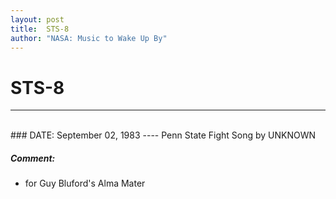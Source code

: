 ```yaml
---
layout: post
title:  STS-8
author: "NASA: Music to Wake Up By"
---
```


# STS-8
----
<br/>
### DATE: September 02, 1983
----
Penn State Fight Song by UNKNOWN

##### Comment:
* for Guy Bluford's Alma Mater
